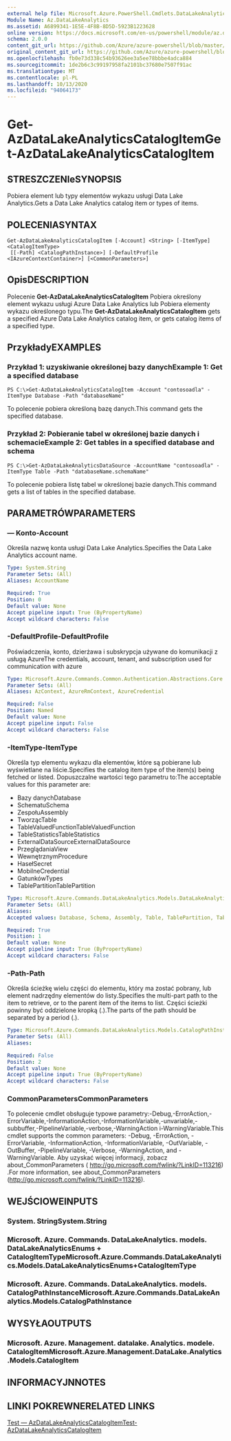 ```yaml
---
external help file: Microsoft.Azure.PowerShell.Cmdlets.DataLakeAnalytics.dll-Help.xml
Module Name: Az.DataLakeAnalytics
ms.assetid: A6899341-1E5E-4F8B-8D5D-5923B1223628
online version: https://docs.microsoft.com/en-us/powershell/module/az.datalakeanalytics/get-azdatalakeanalyticscatalogitem
schema: 2.0.0
content_git_url: https://github.com/Azure/azure-powershell/blob/master/src/DataLakeAnalytics/DataLakeAnalytics/help/Get-AzDataLakeAnalyticsCatalogItem.md
original_content_git_url: https://github.com/Azure/azure-powershell/blob/master/src/DataLakeAnalytics/DataLakeAnalytics/help/Get-AzDataLakeAnalyticsCatalogItem.md
ms.openlocfilehash: fb0e73d338c54b93626ee3a5ee78bbbe4adca884
ms.sourcegitcommit: 1de2b6c3c99197958fa2101bc37680e7507f91ac
ms.translationtype: MT
ms.contentlocale: pl-PL
ms.lasthandoff: 10/13/2020
ms.locfileid: "94064173"
---
```

# <span data-ttu-id="e61e1-101">Get-AzDataLakeAnalyticsCatalogItem</span><span class="sxs-lookup"><span data-stu-id="e61e1-101">Get-AzDataLakeAnalyticsCatalogItem</span></span>

## <span data-ttu-id="e61e1-102">STRESZCZENIe</span><span class="sxs-lookup"><span data-stu-id="e61e1-102">SYNOPSIS</span></span>
<span data-ttu-id="e61e1-103">Pobiera element lub typy elementów wykazu usługi Data Lake Analytics.</span><span class="sxs-lookup"><span data-stu-id="e61e1-103">Gets a Data Lake Analytics catalog item or types of items.</span></span>

## <span data-ttu-id="e61e1-104">POLECENIA</span><span class="sxs-lookup"><span data-stu-id="e61e1-104">SYNTAX</span></span>

```
Get-AzDataLakeAnalyticsCatalogItem [-Account] <String> [-ItemType] <CatalogItemType>
 [[-Path] <CatalogPathInstance>] [-DefaultProfile <IAzureContextContainer>] [<CommonParameters>]
```

## <span data-ttu-id="e61e1-105">Opis</span><span class="sxs-lookup"><span data-stu-id="e61e1-105">DESCRIPTION</span></span>
<span data-ttu-id="e61e1-106">Polecenie **Get-AzDataLakeAnalyticsCatalogItem** Pobiera określony element wykazu usługi Azure Data Lake Analytics lub Pobiera elementy wykazu określonego typu.</span><span class="sxs-lookup"><span data-stu-id="e61e1-106">The **Get-AzDataLakeAnalyticsCatalogItem** gets a specified Azure Data Lake Analytics catalog item, or gets catalog items of a specified type.</span></span>

## <span data-ttu-id="e61e1-107">Przykłady</span><span class="sxs-lookup"><span data-stu-id="e61e1-107">EXAMPLES</span></span>

### <span data-ttu-id="e61e1-108">Przykład 1: uzyskiwanie określonej bazy danych</span><span class="sxs-lookup"><span data-stu-id="e61e1-108">Example 1: Get a specified database</span></span>
```
PS C:\>Get-AzDataLakeAnalyticsCatalogItem -Account "contosoadla" -ItemType Database -Path "databaseName"
```

<span data-ttu-id="e61e1-109">To polecenie pobiera określoną bazę danych.</span><span class="sxs-lookup"><span data-stu-id="e61e1-109">This command gets the specified database.</span></span>

### <span data-ttu-id="e61e1-110">Przykład 2: Pobieranie tabel w określonej bazie danych i schemacie</span><span class="sxs-lookup"><span data-stu-id="e61e1-110">Example 2: Get tables in a specified database and schema</span></span>
```
PS C:\>Get-AzDataLakeAnalyticsDataSource -AccountName "contosoadla" -ItemType Table -Path "databaseName.schemaName"
```

<span data-ttu-id="e61e1-111">To polecenie pobiera listę tabel w określonej bazie danych.</span><span class="sxs-lookup"><span data-stu-id="e61e1-111">This command gets a list of tables in the specified database.</span></span>

## <span data-ttu-id="e61e1-112">PARAMETRÓW</span><span class="sxs-lookup"><span data-stu-id="e61e1-112">PARAMETERS</span></span>

### <span data-ttu-id="e61e1-113">— Konto</span><span class="sxs-lookup"><span data-stu-id="e61e1-113">-Account</span></span>
<span data-ttu-id="e61e1-114">Określa nazwę konta usługi Data Lake Analytics.</span><span class="sxs-lookup"><span data-stu-id="e61e1-114">Specifies the Data Lake Analytics account name.</span></span>

```yaml
Type: System.String
Parameter Sets: (All)
Aliases: AccountName

Required: True
Position: 0
Default value: None
Accept pipeline input: True (ByPropertyName)
Accept wildcard characters: False
```

### <span data-ttu-id="e61e1-115">-DefaultProfile</span><span class="sxs-lookup"><span data-stu-id="e61e1-115">-DefaultProfile</span></span>
<span data-ttu-id="e61e1-116">Poświadczenia, konto, dzierżawa i subskrypcja używane do komunikacji z usługą Azure</span><span class="sxs-lookup"><span data-stu-id="e61e1-116">The credentials, account, tenant, and subscription used for communication with azure</span></span>

```yaml
Type: Microsoft.Azure.Commands.Common.Authentication.Abstractions.Core.IAzureContextContainer
Parameter Sets: (All)
Aliases: AzContext, AzureRmContext, AzureCredential

Required: False
Position: Named
Default value: None
Accept pipeline input: False
Accept wildcard characters: False
```

### <span data-ttu-id="e61e1-117">-ItemType</span><span class="sxs-lookup"><span data-stu-id="e61e1-117">-ItemType</span></span>
<span data-ttu-id="e61e1-118">Określa typ elementu wykazu dla elementów, które są pobierane lub wyświetlane na liście.</span><span class="sxs-lookup"><span data-stu-id="e61e1-118">Specifies the catalog item type of the item(s) being fetched or listed.</span></span>
<span data-ttu-id="e61e1-119">Dopuszczalne wartości tego parametru to:</span><span class="sxs-lookup"><span data-stu-id="e61e1-119">The acceptable values for this parameter are:</span></span>
- <span data-ttu-id="e61e1-120">Bazy danych</span><span class="sxs-lookup"><span data-stu-id="e61e1-120">Database</span></span>
- <span data-ttu-id="e61e1-121">Schematu</span><span class="sxs-lookup"><span data-stu-id="e61e1-121">Schema</span></span>
- <span data-ttu-id="e61e1-122">Zespołu</span><span class="sxs-lookup"><span data-stu-id="e61e1-122">Assembly</span></span>
- <span data-ttu-id="e61e1-123">Tworząc</span><span class="sxs-lookup"><span data-stu-id="e61e1-123">Table</span></span>
- <span data-ttu-id="e61e1-124">TableValuedFunction</span><span class="sxs-lookup"><span data-stu-id="e61e1-124">TableValuedFunction</span></span>
- <span data-ttu-id="e61e1-125">TableStatistics</span><span class="sxs-lookup"><span data-stu-id="e61e1-125">TableStatistics</span></span>
- <span data-ttu-id="e61e1-126">ExternalDataSource</span><span class="sxs-lookup"><span data-stu-id="e61e1-126">ExternalDataSource</span></span>
- <span data-ttu-id="e61e1-127">Przeglądania</span><span class="sxs-lookup"><span data-stu-id="e61e1-127">View</span></span>
- <span data-ttu-id="e61e1-128">Wewnętrznym</span><span class="sxs-lookup"><span data-stu-id="e61e1-128">Procedure</span></span>
- <span data-ttu-id="e61e1-129">Haseł</span><span class="sxs-lookup"><span data-stu-id="e61e1-129">Secret</span></span>
- <span data-ttu-id="e61e1-130">Mobilne</span><span class="sxs-lookup"><span data-stu-id="e61e1-130">Credential</span></span>
- <span data-ttu-id="e61e1-131">Gatunków</span><span class="sxs-lookup"><span data-stu-id="e61e1-131">Types</span></span>
- <span data-ttu-id="e61e1-132">TablePartition</span><span class="sxs-lookup"><span data-stu-id="e61e1-132">TablePartition</span></span>

```yaml
Type: Microsoft.Azure.Commands.DataLakeAnalytics.Models.DataLakeAnalyticsEnums+CatalogItemType
Parameter Sets: (All)
Aliases:
Accepted values: Database, Schema, Assembly, Table, TablePartition, TableValuedFunction, TableStatistics, ExternalDataSource, View, Procedure, Secret, Credential, Types, Package

Required: True
Position: 1
Default value: None
Accept pipeline input: True (ByPropertyName)
Accept wildcard characters: False
```

### <span data-ttu-id="e61e1-133">-Path</span><span class="sxs-lookup"><span data-stu-id="e61e1-133">-Path</span></span>
<span data-ttu-id="e61e1-134">Określa ścieżkę wielu części do elementu, który ma zostać pobrany, lub element nadrzędny elementów do listy.</span><span class="sxs-lookup"><span data-stu-id="e61e1-134">Specifies the multi-part path to the item to retrieve, or to the parent item of the items to list.</span></span>
<span data-ttu-id="e61e1-135">Części ścieżki powinny być oddzielone kropką (.).</span><span class="sxs-lookup"><span data-stu-id="e61e1-135">The parts of the path should be separated by a period (.).</span></span>

```yaml
Type: Microsoft.Azure.Commands.DataLakeAnalytics.Models.CatalogPathInstance
Parameter Sets: (All)
Aliases:

Required: False
Position: 2
Default value: None
Accept pipeline input: True (ByPropertyName)
Accept wildcard characters: False
```

### <span data-ttu-id="e61e1-136">CommonParameters</span><span class="sxs-lookup"><span data-stu-id="e61e1-136">CommonParameters</span></span>
<span data-ttu-id="e61e1-137">To polecenie cmdlet obsługuje typowe parametry:-Debug,-ErrorAction,-ErrorVariable,-InformationAction,-InformationVariable,-unvariable,-subbuffer,-PipelineVariable,-verbose,-WarningAction i-WarningVariable.</span><span class="sxs-lookup"><span data-stu-id="e61e1-137">This cmdlet supports the common parameters: -Debug, -ErrorAction, -ErrorVariable, -InformationAction, -InformationVariable, -OutVariable, -OutBuffer, -PipelineVariable, -Verbose, -WarningAction, and -WarningVariable.</span></span> <span data-ttu-id="e61e1-138">Aby uzyskać więcej informacji, zobacz about_CommonParameters ( http://go.microsoft.com/fwlink/?LinkID=113216) .</span><span class="sxs-lookup"><span data-stu-id="e61e1-138">For more information, see about_CommonParameters (http://go.microsoft.com/fwlink/?LinkID=113216).</span></span>

## <span data-ttu-id="e61e1-139">WEJŚCIOWE</span><span class="sxs-lookup"><span data-stu-id="e61e1-139">INPUTS</span></span>

### <span data-ttu-id="e61e1-140">System. String</span><span class="sxs-lookup"><span data-stu-id="e61e1-140">System.String</span></span>

### <span data-ttu-id="e61e1-141">Microsoft. Azure. Commands. DataLakeAnalytics. models. DataLakeAnalyticsEnums + CatalogItemType</span><span class="sxs-lookup"><span data-stu-id="e61e1-141">Microsoft.Azure.Commands.DataLakeAnalytics.Models.DataLakeAnalyticsEnums+CatalogItemType</span></span>

### <span data-ttu-id="e61e1-142">Microsoft. Azure. Commands. DataLakeAnalytics. models. CatalogPathInstance</span><span class="sxs-lookup"><span data-stu-id="e61e1-142">Microsoft.Azure.Commands.DataLakeAnalytics.Models.CatalogPathInstance</span></span>

## <span data-ttu-id="e61e1-143">WYSYŁA</span><span class="sxs-lookup"><span data-stu-id="e61e1-143">OUTPUTS</span></span>

### <span data-ttu-id="e61e1-144">Microsoft. Azure. Management. datalake. Analytics. modele. CatalogItem</span><span class="sxs-lookup"><span data-stu-id="e61e1-144">Microsoft.Azure.Management.DataLake.Analytics.Models.CatalogItem</span></span>

## <span data-ttu-id="e61e1-145">INFORMACYJN</span><span class="sxs-lookup"><span data-stu-id="e61e1-145">NOTES</span></span>

## <span data-ttu-id="e61e1-146">LINKI POKREWNE</span><span class="sxs-lookup"><span data-stu-id="e61e1-146">RELATED LINKS</span></span>

[<span data-ttu-id="e61e1-147">Test — AzDataLakeAnalyticsCatalogItem</span><span class="sxs-lookup"><span data-stu-id="e61e1-147">Test-AzDataLakeAnalyticsCatalogItem</span></span>](./Test-AzDataLakeAnalyticsCatalogItem.md)


